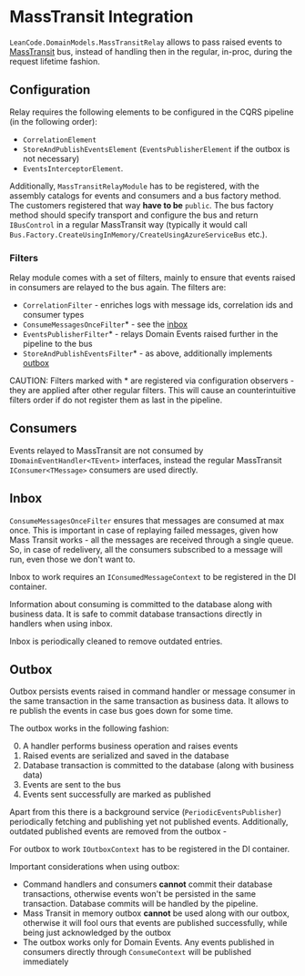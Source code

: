 # MassTransit Integration

`LeanCode.DomainModels.MassTransitRelay` allows to pass raised events to [MassTransit](https://masstransit-project.com/) bus, instead of handling then in the regular, in-proc, during the request lifetime fashion.

## Configuration

Relay requires the following elements to be configured in the CQRS pipeline (in the following order):

- `CorrelationElement`
- `StoreAndPublishEventsElement` (`EventsPublisherElement` if the outbox is not necessary)
- `EventsInterceptorElement`.

Additionally, `MassTransitRelayModule` has to be registered, with the assembly catalogs for events and consumers and a bus factory method.
The customers registered that way **have to be** `public`. The bus factory method should specify transport and configure the bus and return `IBusControl` in a regular MassTransit way (typically it would call `Bus.Factory.CreateUsingInMemory/CreateUsingAzureServiceBus` etc.).

### Filters

Relay module comes with a set of filters, mainly to ensure that events raised in consumers are relayed to the bus again.
The filters are:

- `CorrelationFilter` - enriches logs with message ids, correlation ids and consumer types
- `ConsumeMessagesOnceFilter`\* - see the [inbox](#Inbox)
- `EventsPublisherFilter`\* - relays Domain Events raised further in the pipeline to the bus
- `StoreAndPublishEventsFilter`\* - as above, additionally implements [outbox](#Outbox)

CAUTION: Filters marked with \* are registered via configuration observers - they are applied after other regular filters.
This will cause an counterintuitive filters order if do not register them as last in the pipeline.

## Consumers

Events relayed to MassTransit are not consumed by `IDomainEventHandler<TEvent>` interfaces, instead the regular MassTransit
`IConsumer<TMessage>` consumers are used directly.

## Inbox

`ConsumeMessagesOnceFilter` ensures that messages are consumed at max once. This is important in case of replaying failed messages, given how Mass Transit works - all the messages are received through a single queue. So, in case of redelivery, all the consumers subscribed to a message will run, even those we don't want to.

Inbox to work requires an `IConsumedMessageContext` to be registered in the DI container.

Information about consuming is committed to the database along with business data. It is safe to commit database transactions directly in handlers when using inbox.

Inbox is periodically cleaned to remove outdated entries.

## Outbox

Outbox persists events raised in command handler or message consumer in the same transaction in the same transaction as business data. It allows to re publish the events in case bus goes down for some time.

The outbox works in the following fashion:

0. A handler performs business operation and raises events
1. Raised events are serialized and saved in the database
2. Database transaction is committed to the database (along with business data)
3. Events are sent to the bus
4. Events sent successfully are marked as published

Apart from this there is a background service (`PeriodicEventsPublisher`) periodically fetching and publishing yet not published events. Additionally, outdated published events are removed from the outbox -

For outbox to work `IOutboxContext` has to be registered in the DI container.

Important considerations when using outbox:

- Command handlers and consumers **cannot** commit their database transactions, otherwise events won't be persisted in the same transaction. Database commits will be handled by the pipeline.
- Mass Transit in memory outbox **cannot** be used along with our outbox, otherwise it will fool ours that events are published successfully, while being just acknowledged by the outbox
- The outbox works only for Domain Events. Any events published in consumers directly through `ConsumeContext` will be published immediately
